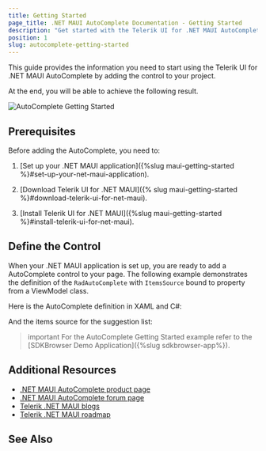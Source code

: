 ```yaml
---
title: Getting Started
page_title: .NET MAUI AutoComplete Documentation - Getting Started
description: "Get started with the Telerik UI for .NET MAUI AutoComplete control and add the control to your .NET MAUI project."
position: 1
slug: autocomplete-getting-started
---
```


This guide provides the information you need to start using the Telerik UI for .NET MAUI AutoComplete by adding the control to your project.

At the end, you will be able to achieve the following result.

![AutoComplete Getting Started](images/combobox-getting-started.png)

## Prerequisites

Before adding the AutoComplete, you need to:

1. [Set up your .NET MAUI application]({%slug maui-getting-started %}#set-up-your-net-maui-application).

1. [Download Telerik UI for .NET MAUI]({% slug maui-getting-started %}#download-telerik-ui-for-net-maui).

1. [Install Telerik UI for .NET MAUI]({%slug maui-getting-started %}#install-telerik-ui-for-net-maui).

## Define the Control

When your .NET MAUI application is set up, you are ready to add a AutoComplete control to your page. The following example demonstrates the definition of the `RadAutoComplete` with `ItemsSource` bound to property from a ViewModel class.

Here is the AutoComplete definition in XAML and C#:

<snippet id='autocomplete-getting-started-xaml' />
<snippet id='autocomplete-getting-started-csharp' />

And the items source for the suggestion list:

<snippet id='autocomplete-getting-started-items-source'/>

>important For the AutoComplete Getting Started example refer to the [SDKBrowser Demo Application]({%slug sdkbrowser-app%}).

## Additional Resources

- [.NET MAUI AutoComplete product page](https://www.telerik.com/maui-ui/checkbox)
- [.NET MAUI AutoComplete forum page](https://www.telerik.com/forums/maui?tagId=1937)
- [Telerik .NET MAUI blogs](https://www.telerik.com/blogs/tag/.net-maui)
- [Telerik .NET MAUI roadmap](https://www.telerik.com/support/whats-new/maui-ui/roadmap)

## See Also



